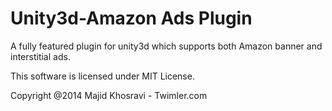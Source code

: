 Unity3d-Amazon Ads Plugin
=========================

A fully featured plugin for unity3d which supports both Amazon banner and interstitial ads.

This software is licensed under MIT License.

Copyright @2014 Majid Khosravi - Twimler.com
